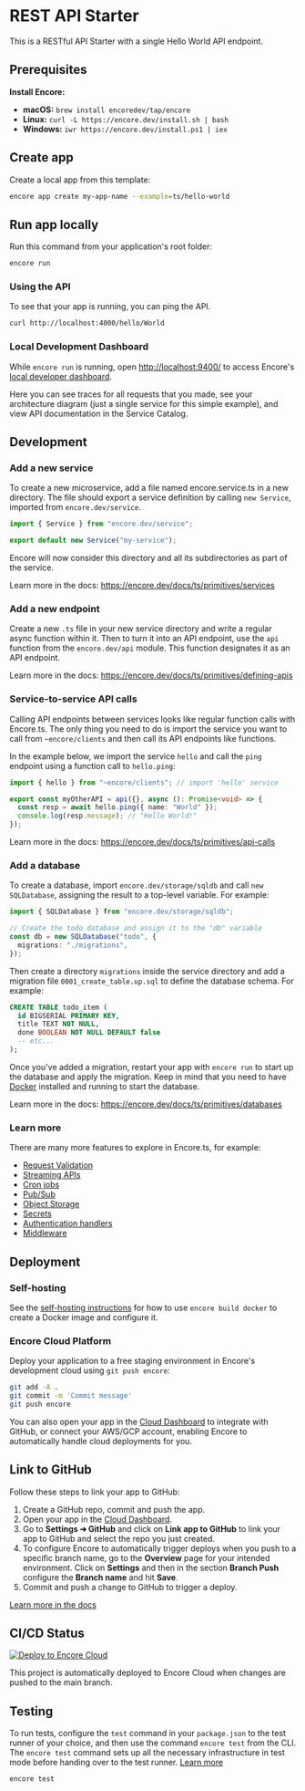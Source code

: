 # REST API Starter

This is a RESTful API Starter with a single Hello World API endpoint.

## Prerequisites 

**Install Encore:**
- **macOS:** `brew install encoredev/tap/encore`
- **Linux:** `curl -L https://encore.dev/install.sh | bash`
- **Windows:** `iwr https://encore.dev/install.ps1 | iex`

## Create app

Create a local app from this template:

```bash
encore app create my-app-name --example=ts/hello-world
```

## Run app locally

Run this command from your application's root folder:

```bash
encore run
```
### Using the API

To see that your app is running, you can ping the API.

```bash
curl http://localhost:4000/hello/World
```

### Local Development Dashboard

While `encore run` is running, open [http://localhost:9400/](http://localhost:9400/) to access Encore's [local developer dashboard](https://encore.dev/docs/observability/dev-dash).

Here you can see traces for all requests that you made, see your architecture diagram (just a single service for this simple example), and view API documentation in the Service Catalog.

## Development

### Add a new service

To create a new microservice, add a file named encore.service.ts in a new directory.
The file should export a service definition by calling `new Service`, imported from `encore.dev/service`.

```ts
import { Service } from "encore.dev/service";

export default new Service("my-service");
```

Encore will now consider this directory and all its subdirectories as part of the service.

Learn more in the docs: https://encore.dev/docs/ts/primitives/services

### Add a new endpoint

Create a new `.ts` file in your new service directory and write a regular async function within it. Then to turn it into an API endpoint, use the `api` function from the `encore.dev/api` module. This function designates it as an API endpoint.

Learn more in the docs: https://encore.dev/docs/ts/primitives/defining-apis

### Service-to-service API calls

Calling API endpoints between services looks like regular function calls with Encore.ts.
The only thing you need to do is import the service you want to call from `~encore/clients` and then call its API endpoints like functions.

In the example below, we import the service `hello` and call the `ping` endpoint using a function call to `hello.ping`:

```ts
import { hello } from "~encore/clients"; // import 'hello' service

export const myOtherAPI = api({}, async (): Promise<void> => {
  const resp = await hello.ping({ name: "World" });
  console.log(resp.message); // "Hello World!"
});
```

Learn more in the docs: https://encore.dev/docs/ts/primitives/api-calls

### Add a database

To create a database, import `encore.dev/storage/sqldb` and call `new SQLDatabase`, assigning the result to a top-level variable. For example:

```ts
import { SQLDatabase } from "encore.dev/storage/sqldb";

// Create the todo database and assign it to the "db" variable
const db = new SQLDatabase("todo", {
  migrations: "./migrations",
});
```

Then create a directory `migrations` inside the service directory and add a migration file `0001_create_table.up.sql` to define the database schema. For example:

```sql
CREATE TABLE todo_item (
  id BIGSERIAL PRIMARY KEY,
  title TEXT NOT NULL,
  done BOOLEAN NOT NULL DEFAULT false
  -- etc...
);
```

Once you've added a migration, restart your app with `encore run` to start up the database and apply the migration. Keep in mind that you need to have [Docker](https://docker.com) installed and running to start the database.

Learn more in the docs: https://encore.dev/docs/ts/primitives/databases

### Learn more

There are many more features to explore in Encore.ts, for example:

- [Request Validation](https://encore.dev/docs/ts/primitives/validation)
- [Streaming APIs](https://encore.dev/docs/ts/primitives/streaming-apis)
- [Cron jobs](https://encore.dev/docs/ts/primitives/cron-jobs)
- [Pub/Sub](https://encore.dev/docs/ts/primitives/pubsub)
- [Object Storage](https://encore.dev/docs/ts/primitives/object-storage)
- [Secrets](https://encore.dev/docs/ts/primitives/secrets)
- [Authentication handlers](https://encore.dev/docs/ts/develop/auth)
- [Middleware](https://encore.dev/docs/ts/develop/middleware)

## Deployment

### Self-hosting

See the [self-hosting instructions](https://encore.dev/docs/self-host/docker-build) for how to use `encore build docker` to create a Docker image and configure it.

### Encore Cloud Platform

Deploy your application to a free staging environment in Encore's development cloud using `git push encore`:

```bash
git add -A .
git commit -m 'Commit message'
git push encore
```

You can also open your app in the [Cloud Dashboard](https://app.encore.dev) to integrate with GitHub, or connect your AWS/GCP account, enabling Encore to automatically handle cloud deployments for you.

## Link to GitHub

Follow these steps to link your app to GitHub:

1. Create a GitHub repo, commit and push the app.
2. Open your app in the [Cloud Dashboard](https://app.encore.dev).
3. Go to **Settings ➔ GitHub** and click on **Link app to GitHub** to link your app to GitHub and select the repo you just created.
4. To configure Encore to automatically trigger deploys when you push to a specific branch name, go to the **Overview** page for your intended environment. Click on **Settings** and then in the section **Branch Push** configure the **Branch name** and hit **Save**.
5. Commit and push a change to GitHub to trigger a deploy.

[Learn more in the docs](https://encore.dev/docs/how-to/github)

## CI/CD Status

[![Deploy to Encore Cloud](https://github.com/[your-github-username]/[your-repo-name]/actions/workflows/deploy.yml/badge.svg)](https://github.com/[your-github-username]/[your-repo-name]/actions/workflows/deploy.yml)

This project is automatically deployed to Encore Cloud when changes are pushed to the main branch.

## Testing

To run tests, configure the `test` command in your `package.json` to the test runner of your choice, and then use the command `encore test` from the CLI. The `encore test` command sets up all the necessary infrastructure in test mode before handing over to the test runner. [Learn more](https://encore.dev/docs/ts/develop/testing)

```bash
encore test
```
